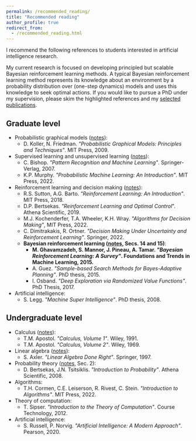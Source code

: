 ```yaml
---
permalink: /recommended_reading/
title: "Recommended reading"
author_profile: true
redirect_from: 
  - /recommended_reading.html
---
```


I recommend the following references to students interested in artificial intelligence research. 

My current research is focused on developing principled but scalable Bayesian reinforcement learning methods. A typical Bayesian reinforcement learning method represents its knowledge about an environment by a probability distribution over (one-step dynamics) models and uses this knowledge to seek optimal actions. If you would like to pursue a PhD under my supervision, please skim the highlighted references and my [selected publications](/about/).

## Graduate level

* Probabilistic graphical models ([notes](/files/notes/probabilistic_graphical_models.pdf)):
  * D. Koller, N. Friedman. *"Probabilistic Graphical Models: Principles and Techniques"*. MIT Press, 2009.
* Supervised learning and unsupervised learning ([notes](/files/notes/machine_learning.pdf)):
  * C. Bishop. *"Pattern Recognition and Machine Learning"*. Springer-Verlag, 2007.
  * K.P. Murphy. *"Probabilistic Machine Learning: An Introduction"*. MIT Press, 2022.
* Reinforcement learning and decision making ([notes](/files/notes/reinforcement_learning.pdf)):
  * R.S. Sutton, A.G. Barto. *"Reinforcement Learning: An Introduction"*. MIT Press, 2018.
  * D.P. Bertsekas. *"Reinforcement Learning and Optimal Control*". Athena Scientific, 2019.
  * M.J. Kochenderfer, T.A. Wheeler, K.H. Wray. *"Algorithms for Decision Making"*, MIT Press, 2022.
  * C. Dimitrakakis, R. Ortner. *"Decision Making Under Uncertainty and Reinforcement Learning"*. Springer, 2022.
  * __Bayesian reinforcement learning ([notes](/files/notes/reinforcement_learning.pdf), Secs. 14 and 15)__:
    * __M. Ghavamzadeh, S. Mannor, J. Pineau, A. Tamar. *"Bayesian Reinforcement Learning: A Survey"*. Foundations and Trends in Machine Learning, 2015.__
    * A. Guez. *"Sample-based Search Methods for Bayes-Adaptive Planning"*. PhD thesis, 2015.
    * I. Osband. *"Deep Exploration via Randomized Value Functions"*. PhD Thesis, 2017.
* Artificial intelligence:
  * S. Legg. *"Machine Super Intelligence"*. PhD thesis, 2008.

## Undergraduate level

* Calculus ([notes](/files/notes/calculus.pdf)):
  * T.M. Apostol. *"Calculus, Volume 1"*. Wiley, 1991.
  * T.M. Apostol. *"Calculus, Volume 2"*. Wiley, 1969.
* Linear algebra ([notes](/files/notes/linear_algebra.pdf)):
  * S. Axler. *"Linear Algebra Done Right"*. Springer, 1997.
* Probability theory ([notes](/files/notes/machine_learning.pdf), Sec. 2):
  * D. Bertsekas, J.N. Tsitsiklis. *"Introduction to Probability"*. Athena Scientific, 2008.
* Algorithms:
  * T.H. Cormen, C.E. Leiserson, R. Rivest, C. Stein. *"Introduction to Algorithms"*. MIT Press, 2022.
* Theory of computation:
  * T. Sipser. *"Introduction to the Theory of Computation"*. Course Technology, 2012.
* Artificial intelligence:
  * S. Russell, P. Norvig. *"Artificial Intelligence: A Modern Approach"*. Pearson, 2020.
